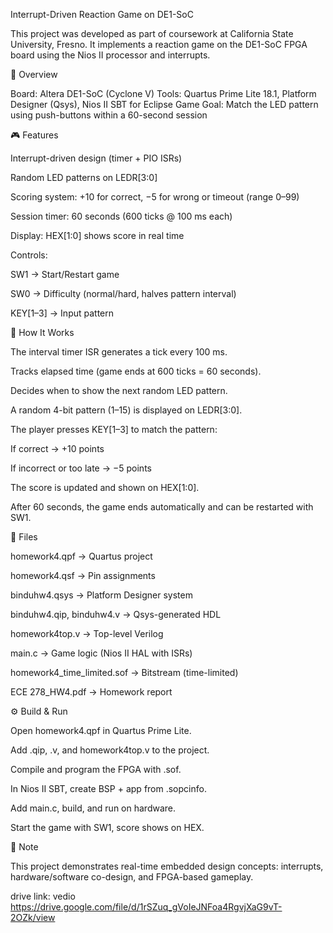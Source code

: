 
Interrupt-Driven Reaction Game on DE1-SoC

This project was developed as part of coursework at California State University, Fresno.
It implements a reaction game on the DE1-SoC FPGA board using the Nios II processor and interrupts.

📌 Overview

Board: Altera DE1-SoC (Cyclone V)
Tools: Quartus Prime Lite 18.1, Platform Designer (Qsys), Nios II SBT for Eclipse
Game Goal: Match the LED pattern using push-buttons within a 60-second session

🎮 Features

Interrupt-driven design (timer + PIO ISRs)

Random LED patterns on LEDR[3:0]

Scoring system: +10 for correct, −5 for wrong or timeout (range 0–99)

Session timer: 60 seconds (600 ticks @ 100 ms each)

Display: HEX[1:0] shows score in real time

Controls:

SW1 → Start/Restart game

SW0 → Difficulty (normal/hard, halves pattern interval)

KEY[1–3] → Input pattern

🔎 How It Works

The interval timer ISR generates a tick every 100 ms.

Tracks elapsed time (game ends at 600 ticks = 60 seconds).

Decides when to show the next random LED pattern.

A random 4-bit pattern (1–15) is displayed on LEDR[3:0].

The player presses KEY[1–3] to match the pattern:

If correct → +10 points

If incorrect or too late → −5 points

The score is updated and shown on HEX[1:0].

After 60 seconds, the game ends automatically and can be restarted with SW1.

📂 Files

homework4.qpf → Quartus project

homework4.qsf → Pin assignments

binduhw4.qsys → Platform Designer system

binduhw4.qip, binduhw4.v → Qsys-generated HDL

homework4top.v → Top-level Verilog

main.c → Game logic (Nios II HAL with ISRs)

homework4_time_limited.sof → Bitstream (time-limited)

ECE 278_HW4.pdf → Homework report

⚙️ Build & Run

Open homework4.qpf in Quartus Prime Lite.

Add .qip, .v, and homework4top.v to the project.

Compile and program the FPGA with .sof.

In Nios II SBT, create BSP + app from .sopcinfo.

Add main.c, build, and run on hardware.

Start the game with SW1, score shows on HEX.

🙏 Note

This project demonstrates real-time embedded design concepts: interrupts, hardware/software co-design, and FPGA-based gameplay.

drive link: vedio
https://drive.google.com/file/d/1rSZuq_gVoIeJNFoa4RgvjXaG9vT-2OZk/view
